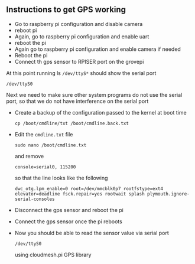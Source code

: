 ## Instructions to get GPS working

* Go to raspberry pi configuration and disable camera
* reboot pi
* Again, go to raspberry pi configuration and enable uart
* reboot the pi
* Again go to raspberry pi configuration and enable camera if needed
* Reboot the pi
* Connect th gps sensor to RPISER port on the grovepi

At this point running ls `/dev/ttyS*` should show the serial port

    /dev/ttyS0

Next we need to make sure other system programs do not use the serial
port, so that we do not have interference on the serial port

* Create a backup of the configuration passed to the kernel at boot time

      cp /boot/cmdline/txt /boot/cmdline.back.txt

* Edit the `cmdline.txt` file

      sudo nano /boot/cmdline.txt

  and remove

      console=serial0, 115200

  so that the line looks like the following

      dwc_otg.lpm_enable=0 root=/dev/mmcblk0p7 rootfstype=ext4 elevator=deadline fsck.repair=yes rootwait splash plymouth.ignore-serial-consoles

* Disconnect the gps sensor and reboot the pi
* Connect the gps sensor once the pi reboots
* Now you should be able to read the sensor value via serial port

      /dev/ttyS0

  using cloudmesh.pi GPS library

